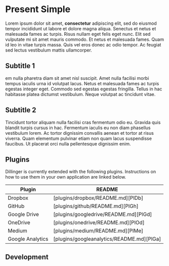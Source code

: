 
# Present Simple

Lorem ipsum dolor sit amet, **consectetur** adipiscing elit, sed do eiusmod tempor incididunt ut labore et dolore magna aliqua. Senectus et netus et malesuada fames ac turpis.
Risus nullam eget felis eget nunc. Elit sed vulputate mi sit amet mauris commodo. Et netus et malesuada fames.
Quam id leo in vitae turpis massa. Quis vel eros donec ac odio tempor. Ac feugiat sed lectus vestibulum mattis ullamcorper.


## Subtitle 1

em nulla pharetra diam sit amet nisl suscipit. Amet nulla facilisi morbi tempus iaculis urna id volutpat lacus. Netus et malesuada fames ac turpis egestas integer eget. Commodo sed egestas egestas fringilla.
Tellus in hac habitasse platea dictumst vestibulum. Neque volutpat ac tincidunt vitae.

## Subtitle 2

Tincidunt tortor aliquam nulla facilisi cras fermentum odio eu. Gravida quis blandit turpis cursus in hac. Fermentum iaculis eu non diam phasellus vestibulum lorem.
Ac tortor dignissim convallis aenean et tortor at risus viverra.
Quam elementum pulvinar etiam non quam lacus suspendisse faucibus. Ut placerat orci nulla pellentesque dignissim enim.

## Plugins

Dillinger is currently extended with the following plugins.
Instructions on how to use them in your own application are linked below.


| Plugin | README |
| ------ | ------ |
| Dropbox | [plugins/dropbox/README.md][PlDb] |
| GitHub | [plugins/github/README.md][PlGh] |
| Google Drive | [plugins/googledrive/README.md][PlGd] |
| OneDrive | [plugins/onedrive/README.md][PlOd] |
| Medium | [plugins/medium/README.md][PlMe] |
| Google Analytics | [plugins/googleanalytics/README.md][PlGa] |


## Development